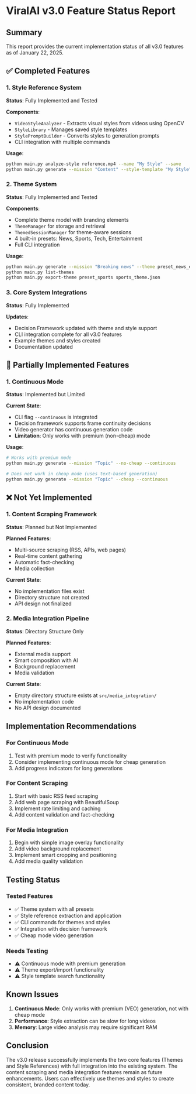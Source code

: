 # ViralAI v3.0 Feature Status Report

## Summary

This report provides the current implementation status of all v3.0 features as of January 22, 2025.

## ✅ Completed Features

### 1. Style Reference System
**Status**: Fully Implemented and Tested

**Components**:
- `VideoStyleAnalyzer` - Extracts visual styles from videos using OpenCV
- `StyleLibrary` - Manages saved style templates
- `StylePromptBuilder` - Converts styles to generation prompts
- CLI integration with multiple commands

**Usage**:
```bash
python main.py analyze-style reference.mp4 --name "My Style" --save
python main.py generate --mission "Content" --style-template "My Style"
```

### 2. Theme System
**Status**: Fully Implemented and Tested

**Components**:
- Complete theme model with branding elements
- `ThemeManager` for storage and retrieval
- `ThemedSessionManager` for theme-aware sessions
- 4 built-in presets: News, Sports, Tech, Entertainment
- Full CLI integration

**Usage**:
```bash
python main.py generate --mission "Breaking news" --theme preset_news_edition
python main.py list-themes
python main.py export-theme preset_sports sports_theme.json
```

### 3. Core System Integrations
**Status**: Fully Implemented

**Updates**:
- Decision Framework updated with theme and style support
- CLI integration complete for all v3.0 features
- Example themes and styles created
- Documentation updated

## 🚧 Partially Implemented Features

### 1. Continuous Mode
**Status**: Implemented but Limited

**Current State**:
- CLI flag `--continuous` is integrated
- Decision framework supports frame continuity decisions
- Video generator has continuous generation code
- **Limitation**: Only works with premium (non-cheap) mode

**Usage**:
```bash
# Works with premium mode
python main.py generate --mission "Topic" --no-cheap --continuous

# Does not work in cheap mode (uses text-based generation)
python main.py generate --mission "Topic" --cheap --continuous
```

## ❌ Not Yet Implemented

### 1. Content Scraping Framework
**Status**: Planned but Not Implemented

**Planned Features**:
- Multi-source scraping (RSS, APIs, web pages)
- Real-time content gathering
- Automatic fact-checking
- Media collection

**Current State**:
- No implementation files exist
- Directory structure not created
- API design not finalized

### 2. Media Integration Pipeline
**Status**: Directory Structure Only

**Planned Features**:
- External media support
- Smart composition with AI
- Background replacement
- Media validation

**Current State**:
- Empty directory structure exists at `src/media_integration/`
- No implementation code
- No API design documented

## Implementation Recommendations

### For Continuous Mode
1. Test with premium mode to verify functionality
2. Consider implementing continuous mode for cheap generation
3. Add progress indicators for long generations

### For Content Scraping
1. Start with basic RSS feed scraping
2. Add web page scraping with BeautifulSoup
3. Implement rate limiting and caching
4. Add content validation and fact-checking

### For Media Integration
1. Begin with simple image overlay functionality
2. Add video background replacement
3. Implement smart cropping and positioning
4. Add media quality validation

## Testing Status

### Tested Features
- ✅ Theme system with all presets
- ✅ Style reference extraction and application
- ✅ CLI commands for themes and styles
- ✅ Integration with decision framework
- ✅ Cheap mode video generation

### Needs Testing
- ⚠️ Continuous mode with premium generation
- ⚠️ Theme export/import functionality
- ⚠️ Style template search functionality

## Known Issues

1. **Continuous Mode**: Only works with premium (VEO) generation, not with cheap mode
2. **Performance**: Style extraction can be slow for long videos
3. **Memory**: Large video analysis may require significant RAM

## Conclusion

The v3.0 release successfully implements the two core features (Themes and Style References) with full integration into the existing system. The content scraping and media integration features remain as future enhancements. Users can effectively use themes and styles to create consistent, branded content today.